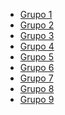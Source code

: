 <ul><li><a href='/asistentes-grupos/1.html'>Grupo 1</a></li><li><a href='/asistentes-grupos/2.html'>Grupo 2</a></li><li><a href='/asistentes-grupos/3.html'>Grupo 3</a></li><li><a href='/asistentes-grupos/4.html'>Grupo 4</a></li><li><a href='/asistentes-grupos/5.html'>Grupo 5</a></li><li><a href='/asistentes-grupos/6.html'>Grupo 6</a></li><li><a href='/asistentes-grupos/7.html'>Grupo 7</a></li><li><a href='/asistentes-grupos/8.html'>Grupo 8</a></li><li><a href='/asistentes-grupos/9.html'>Grupo 9</a></li></ul>
